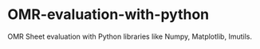 # OMR-evaluation-with-python
OMR Sheet evaluation with Python libraries like Numpy, Matplotlib, Imutils.
